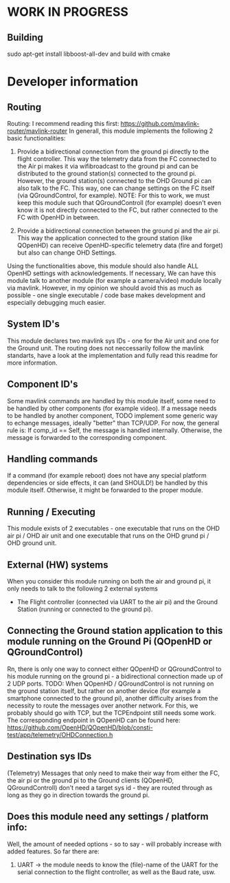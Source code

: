 # WORK IN PROGRESS

## Building
sudo apt-get install libboost-all-dev
and build with cmake

# Developer information

## Routing
Routing: I recommend reading this first: https://github.com/mavlink-router/mavlink-router
In generall, this module implements the following 2 basic functionalities:
1) Provide a bidirectional connection from the ground pi directly to the flight controller.
This way the telemetry data from the FC connected to the Air pi makes it via wifibroadcast to the ground pi
and can be distributed to the ground station(s) connected to the ground pi.
However, the ground station(s) connected to the OHD Ground pi can also talk to the FC. This way, one can change
settings on the FC itself (via QGroundControl, for example). NOTE: For this to work, we must keep this module such
that QGroundControll (for example) doesn't even know it is not directly connected to the FC, but rather connected
to the FC with OpenHD in between.

2) Provide a bidirectional connection between the ground pi and the air pi. This way the application connected to the
ground station (like QOpenHD) can receive OpenHD-specific telemetry data (fire and forget) but also can change OHD
Settings.

Using the functionalities above, this module should also handle ALL OpenHD settings with acknowledgements. If necessary,
We can have this module talk to another module (for example a camera/video) module locally via mavlink. However, in my opinion 
we should avoid this as much as possible - one single executable / code base makes development and especially 
debugging much easier.

## System ID's
This module declares two mavlink sys IDs - one for the Air unit and one for the Ground unit. The routing does not neccessarily follow the mavlink standarts,
have a look at the implementation and fully read this readme for more information.

## Component ID's
Some mavlink commands are handled by this module itself, some need to be handled by other components (for example video).
If a message needs to be handled by another component, TODO implement some generic way to echange messages, ideally "better" than TCP/UDP.
For now, the general rule is: If comp_id == Self, the message is handled internally.
Otherwise, the message is forwarded to the corresponding component.

## Handling commands
If a command (for example reboot) does not have any special platform dependencies or side effects, it can (and SHOULD!) be handled
by this module itself. Otherwise, it might be forwarded to the proper module.

## Running / Executing
This module exists of 2 executables - one executable that runs on the OHD air pi / OHD air unit and one executable that runs on the 
OHD grund pi / OHD ground unit.

## External (HW) systems
When you consider this module running on both the air and ground pi, it only needs to talk to the following 2 external systems
 - The Flight controller (connected via UART to the air pi) and the Ground Station (running or connected
to the ground pi). 
 
## Connecting the  Ground station application to this module running on the Ground Pi (QOpenHD or QGroundControl)
Rn, there is only one way to connect either QOpenHD or QGroundControl to his module running on the ground pi -
a bidirectional connection made up of 2 UDP ports.
TODO: When QOpenHD / QGroundControl is not running on the ground station itself, but rather on another device (for example a
smartphone connected to the ground pi), another difficulty arises from the necessity to route the messages over another
network. For this, we probably should go with TCP, but the TCPEndpoint still needs some work.
The corresponding endpoint in QOpenHD can be found here: https://github.com/OpenHD/QOpenHD/blob/consti-test/app/telemetry/OHDConnection.h

## Destination sys IDs
(Telemetry) Messages that only need to make their way from either the FC, the air pi or the ground pi 
to the Ground clients (QOpenHD, QGroundControll) don't need a target sys id - they are routed through
as long as they go in direction towards the ground pi.

## Does this module need any settings / platform info:
Well, the amount of needed options - so to say - will probably increase with added features.
So far there are:
1) UART -> the module needs to know the (file)-name of the UART for the serial connection to the flight controller,
   as well as the Baud rate, usw.
